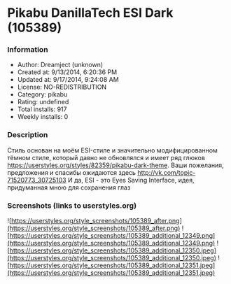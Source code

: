 # Pikabu DanillaTech ESI Dark (105389)

### Information
- Author: Dreamject (unknown)
- Created at: 9/13/2014, 6:20:36 PM
- Updated at: 9/17/2014, 9:24:08 AM
- License: NO-REDISTRIBUTION
- Category: pikabu
- Rating: undefined
- Total installs: 917
- Weekly installs: 0


### Description
Стиль основан на моём ESI-стиле и значительно модифицированном тёмном стиле, который давно не обновлялся и имеет ряд глюков https://userstyles.org/styles/82359/pikabu-dark-theme. Ваши пожелания, предложения и спасибы ожидаются здесь http://vk.com/topic-71520773_30725103 
И да, ESI - это Eyes Saving Interface, идея, придуманная мною для сохранения глаз


### Screenshots (links to userstyles.org)
![https://userstyles.org/style_screenshots/105389_after.png](https://userstyles.org/style_screenshots/105389_after.png)
![https://userstyles.org/style_screenshots/105389_additional_12349.png](https://userstyles.org/style_screenshots/105389_additional_12349.png)
![https://userstyles.org/style_screenshots/105389_additional_12350.jpeg](https://userstyles.org/style_screenshots/105389_additional_12350.jpeg)
![https://userstyles.org/style_screenshots/105389_additional_12351.jpeg](https://userstyles.org/style_screenshots/105389_additional_12351.jpeg)

